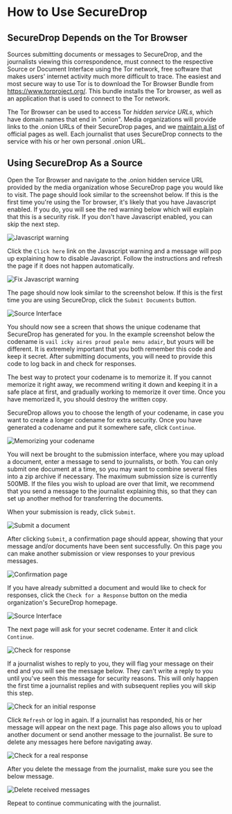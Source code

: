 # How to Use SecureDrop

## SecureDrop Depends on the Tor Browser

Sources submitting documents or messages to SecureDrop, and the journalists viewing this correspondence, must connect to the respective Source or Document Interface using the Tor network, free software that makes users' internet activity much more difficult to trace. The easiest and most secure way to use Tor is to download the Tor Browser Bundle from https://www.torproject.org/. This bundle installs the Tor browser, as well as an application that is used to connect to the Tor network.

The Tor Browser can be used to access Tor _hidden service URLs_, which have domain names that end in ".onion". Media organizations will provide links to the .onion URLs of their SecureDrop pages, and we [maintain a list](https://freedom.press/securedrop/directory) of official pages as well. Each journalist that uses SecureDrop connects to the service with his or her own personal .onion URL.

## Using SecureDrop As a Source

Open the Tor Browser and navigate to the .onion hidden service URL provided by the media organization whose SecureDrop page you would like to visit. The page should look similar to the screenshot below. If this is the first time you're using the Tor browser, it's likely that you have Javascript enabled. If you do, you will see the red warning below which will explain that this is a security risk. If you don't have Javascript enabled, you can skip the next step.

![Javascript warning](/docs/images/manual/source_landing_with_warning.png)

Click the `Click here` link on the Javascript warning and a message will pop up explaining how to disable Javascript. Follow the instructions and refresh the page if it does not happen automatically.

![Fix Javascript warning](/docs/images/manual/source_landing_page_disable_javascript.png)

The page should now look similar to the screenshot below. If this is the first time you are using SecureDrop, click the `Submit Documents` button.

![Source Interface](/docs/images/manual/source_landing_page_no_warning.png)

You should now see a screen that shows the unique codename that SecureDrop has generated for you. In the example screenshot below the codename is `vail icky aires proud peale menu adair`, but yours will be different. It is extremely important that you both remember this code and keep it secret. After submitting documents, you will need to provide this code to log back in and check for responses.

The best way to protect your codename is to memorize it. If you cannot memorize it right away, we recommend writing it down and keeping it in a safe place at first, and gradually working to memorize it over time. Once you have memorized it, you should destroy the written copy.

SecureDrop allows you to choose the length of your codename, in case you want to create a longer codename for extra security. Once you have generated a codename and put it somewhere safe, click `Continue`.

![Memorizing your codename](/docs/images/manual/source_generate_codename.png)

You will next be brought to the submission interface, where you may upload a document, enter a message to send to journalists, or both. You can only submit one document at a time, so you may want to combine several files into a zip archive if necessary. The maximum submission size is currently 500MB. If the files you wish to upload are over that limit, we recommend that you send a message to the journalist explaining this, so that they can set up another method for transferring the documents. 

When your submission is ready, click `Submit`.

![Submit a document](/docs/images/manual/source_upload_submission.png)

After clicking `Submit`, a confirmation page should appear, showing that your message and/or documents have been sent successfully. On this page you can make another submission or view responses to your previous messages.

![Confirmation page](/docs/images/manual/source_submission_received.png)

If you have already submitted a document and would like to check for responses, click the `Check for a Response` button on the media organization's SecureDrop homepage.

![Source Interface](/docs/images/manual/source_landing_page_no_warning.png)

The next page will ask for your secret codename. Enter it and click `Continue`.

![Check for response](/docs/images/manual/source_second_login.png)

If a journalist wishes to reply to you, they will flag your message on their end and you will see the message below. They can't write a reply to you until you've seen this message for security reasons. This will only happen the first time a journalist replies and with subsequent replies you will skip this step.

![Check for an initial response](/docs/images/manual/source_flagged_for_reply.png)

Click `Refresh` or log in again. If a journalist has responded, his or her message will appear on the next page. This page also allows you to upload another document or send another message to the journalist. Be sure to delete any messages here before navigating away.

![Check for a real response](/docs/images/manual/source_reply_from_journalist.png)

After you delete the message from the journalist, make sure you see the below message.

![Delete received messages](/docs/images/manual/source_reply_deleted.png)

Repeat to continue communicating with the journalist.
